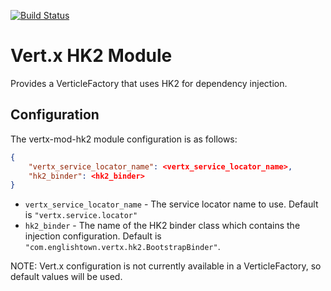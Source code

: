 [![Build Status](https://travis-ci.org/englishtown/vertx-mod-hk2.png)](https://travis-ci.org/englishtown/vertx-mod-hk2)

# Vert.x HK2 Module

Provides a VerticleFactory that uses HK2 for dependency injection.


## Configuration

The vertx-mod-hk2 module configuration is as follows:

```json
{
    "vertx_service_locator_name": <vertx_service_locator_name>,
    "hk2_binder": <hk2_binder>
}
````

* `vertx_service_locator_name` - The service locator name to use.  Default is `"vertx.service.locator"`
* `hk2_binder` -  The name of the HK2 binder class which contains the injection configuration.  Default is `"com.englishtown.vertx.hk2.BootstrapBinder"`.

NOTE: Vert.x configuration is not currently available in a VerticleFactory, so default values will be used.